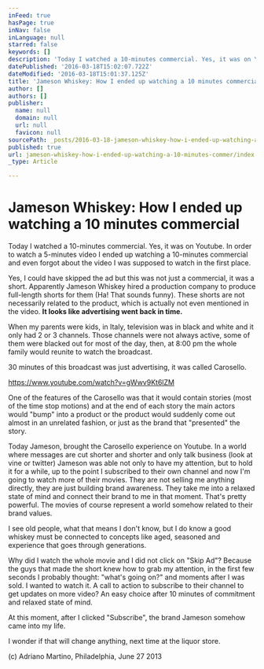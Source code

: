 ```yaml
---
inFeed: true
hasPage: true
inNav: false
inLanguage: null
starred: false
keywords: []
description: 'Today I watched a 10-minutes commercial. Yes, it was on Youtube. In order to watch a 5-minutes video I ended up watching a 10-minutes commercial and even forgot about the video I was supposed to watch in the first place.'
datePublished: '2016-03-18T15:02:07.722Z'
dateModified: '2016-03-18T15:01:37.125Z'
title: 'Jameson Whiskey: How I ended up watching a 10 minutes commercial'
author: []
authors: []
publisher:
  name: null
  domain: null
  url: null
  favicon: null
sourcePath: _posts/2016-03-18-jameson-whiskey-how-i-ended-up-watching-a-10-minutes-commer.md
published: true
url: jameson-whiskey-how-i-ended-up-watching-a-10-minutes-commer/index.html
_type: Article

---
```

# Jameson Whiskey: How I ended up watching a 10 minutes commercial

Today I watched a 10-minutes commercial. Yes, it was on Youtube. In order to watch a 5-minutes video I ended up watching a 10-minutes commercial and even forgot about the video I was supposed to watch in the first place.

Yes, I could have skipped the ad but this was not just a commercial, it was a short. Apparently Jameson Whiskey hired a production company to produce full-length shorts for them (Ha! That sounds funny). These shorts are not necessarily related to the product, which is actually not even mentioned in the video. **It looks like advertising went back in time.**

When my parents were kids, in Italy, television was in black and white and it only had 2 or 3 channels. Those channels were not always active, some of them were blacked out for most of the day, then, at 8:00 pm the whole family would reunite to watch the broadcast.

30 minutes of this broadcast was just advertising, it was called Carosello. 

https://www.youtube.com/watch?v=gWwv9Kt6lZM

One of the features of the Carosello was that it would contain stories (most of the time stop motions) and at the end of each story the main actors would "bump"  into a product or the product would suddenly come out almost in an unrelated fashion, or just as the brand that "presented" the story.

Today Jameson, brought the Carosello experience on Youtube. In a world where messages are cut shorter and shorter and only talk business (look at vine or twitter) Jameson was able not only to have my attention, but to hold it for a while, up to the point I subscribed to their own channel and now I'm going to watch more of their movies. They are not selling me anything directly, they are just building brand awareness. They take me into a relaxed state of mind and connect their brand to me in that moment. That's pretty powerful. The movies of course represent a world somehow related to their brand values.

I see old people, what that means I don't know, but I do know a good whiskey must be connected to concepts like aged, seasoned and experience that goes through generations.

Why did I watch the whole movie and I did not click on "Skip Ad"? Because the guys that made the short knew how to grab my attention, in the first few seconds I probably thought: "what's going on?" and moments after I was sold. I wanted to watch it. A call to action to subscribe to their channel to get updates on more video? An easy choice after 10 minutes of commitment and relaxed state of mind.

At this moment, after I clicked "Subscribe", the brand Jameson somehow came into my life.

I wonder if that will change anything, next time at the liquor store.

(c) Adriano Martino, Philadelphia, June 27 2013
